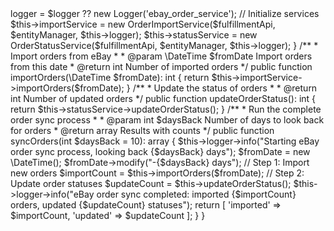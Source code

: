 <?php
// src/Services/EbayOrderService.php
namespace Four\ScrEbaySync\Services;

use Four\ScrEbaySync\Api\eBay\Fulfillment;
use Four\ScrEbaySync\Services\EbayOrder\OrderImportService;
use Four\ScrEbaySync\Services\EbayOrder\OrderStatusService;
use Doctrine\ORM\EntityManagerInterface;
use Monolog\Logger;

/**
 * Facade service for managing eBay orders
 */
class EbayOrderService
{
    private OrderImportService $importService;
    private OrderStatusService $statusService;
    private Logger $logger;
    
    /**
     * @param Fulfillment $fulfillmentApi The eBay Fulfillment API client
     * @param EntityManagerInterface $entityManager Entity manager for accessing DB
     * @param Logger|null $logger Optional logger
     */
    public function __construct(
        Fulfillment $fulfillmentApi,
        EntityManagerInterface $entityManager,
        ?Logger $logger = null
    ) {
        $this->logger = $logger ?? new Logger('ebay_order_service');
        
        // Initialize services
        $this->importService = new OrderImportService($fulfillmentApi, $entityManager, $this->logger);
        $this->statusService = new OrderStatusService($fulfillmentApi, $entityManager, $this->logger);
    }
    
    /**
     * Import orders from eBay
     *
     * @param \DateTime $fromDate Import orders from this date
     * @return int Number of imported orders
     */
    public function importOrders(\DateTime $fromDate): int
    {
        return $this->importService->importOrders($fromDate);
    }
    
    /**
     * Update the status of orders
     *
     * @return int Number of updated orders
     */
    public function updateOrderStatus(): int
    {
        return $this->statusService->updateOrderStatus();
    }
    
    /**
     * Run the complete order sync process
     *
     * @param int $daysBack Number of days to look back for orders
     * @return array Results with counts
     */
    public function syncOrders(int $daysBack = 10): array
    {
        $this->logger->info("Starting eBay order sync process, looking back {$daysBack} days");
        
        $fromDate = new \DateTime();
        $fromDate->modify("-{$daysBack} days");
        
        // Step 1: Import new orders
        $importCount = $this->importOrders($fromDate);
        
        // Step 2: Update order statuses
        $updateCount = $this->updateOrderStatus();
        
        $this->logger->info("eBay order sync completed: imported {$importCount} orders, updated {$updateCount} statuses");
        
        return [
            'imported' => $importCount,
            'updated' => $updateCount
        ];
    }
}

